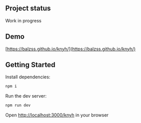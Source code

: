 ## Project status

Work in progress

## Demo

[https://balzss.github.io/knyh/](https://balzss.github.io/knyh/)

## Getting Started

Install dependencies:

```bash
npm i
```

Run the dev server:

```bash
npm run dev
```

Open [http://localhost:3000/knyh](http://localhost:3000/knyh) in your browser
